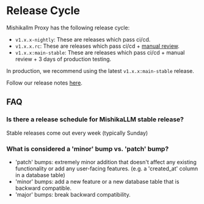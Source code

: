 # Release Cycle

Mishikallm Proxy has the following release cycle:

- `v1.x.x-nightly`: These are releases which pass ci/cd. 
- `v1.x.x.rc`: These are releases which pass ci/cd + [manual review](https://github.com/skorpland/mishikallm/discussions/8495#discussioncomment-12180711).
- `v1.x.x:main-stable`: These are releases which pass ci/cd + manual review + 3 days of production testing.

In production, we recommend using the latest `v1.x.x:main-stable` release.


Follow our release notes [here](https://github.com/skorpland/mishikallm/releases).


## FAQ

### Is there a release schedule for MishikaLLM stable release?

Stable releases come out every week (typically Sunday)

### What is considered a 'minor' bump vs. 'patch' bump?

- 'patch' bumps: extremely minor addition that doesn't affect any existing functionality or add any user-facing features. (e.g. a 'created_at' column in a database table)
- 'minor' bumps: add a new feature or a new database table that is backward compatible.
- 'major' bumps: break backward compatibility.